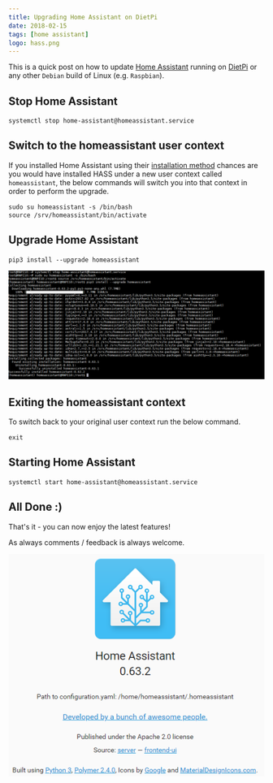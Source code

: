 ```yaml
---
title: Upgrading Home Assistant on DietPi
date: 2018-02-15
tags: [home assistant]
logo: hass.png
---
```


This is a quick post on how to update [Home Assistant](https://www.home-assistant.io/) running on [DietPi](https://dietpi.com/) or any other `Debian` build of Linux (e.g. `Raspbian`).

## Stop Home Assistant
```
systemctl stop home-assistant@homeassistant.service
```

## Switch to the homeassistant user context
If you installed Home Assistant using their [installation method](https://www.home-assistant.io/installation) chances are you would have installed HASS under a new user context called `homeassistant`, the below commands will switch you into that context in order to perform the upgrade.

```
sudo su homeassistant -s /bin/bash
source /srv/homeassistant/bin/activate
```

## Upgrade Home Assistant
```
pip3 install --upgrade homeassistant
```

<img src="./001.png" alt="" />

## Exiting the homeassistant context
To switch back to your original user context run the below command.

```
exit
```

## Starting Home Assistant
```
systemctl start home-assistant@homeassistant.service
```

## All Done :)
That's it - you can now enjoy the latest features!

As always comments / feedback is always welcome.

<img src="./002.png" alt="" />

